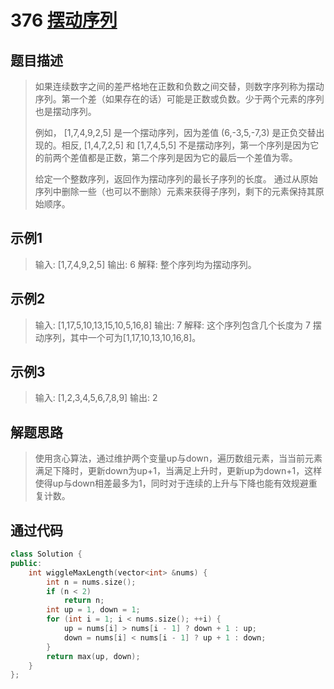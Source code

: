 # 376 [摆动序列](https://leetcode-cn.com/problems/wiggle-subsequence/)

## 题目描述

> 如果连续数字之间的差严格地在正数和负数之间交替，则数字序列称为摆动序列。第一个差（如果存在的话）可能是正数或负数。少于两个元素的序列也是摆动序列。
>
> 例如， [1,7,4,9,2,5] 是一个摆动序列，因为差值 (6,-3,5,-7,3) 是正负交替出现的。相反, [1,4,7,2,5] 和 [1,7,4,5,5] 不是摆动序列，第一个序列是因为它的前两个差值都是正数，第二个序列是因为它的最后一个差值为零。
>
> 给定一个整数序列，返回作为摆动序列的最长子序列的长度。 通过从原始序列中删除一些（也可以不删除）元素来获得子序列，剩下的元素保持其原始顺序。
>

## 示例1

> 输入: [1,7,4,9,2,5]
> 输出: 6 
> 解释: 整个序列均为摆动序列。

## 示例2

> 输入: [1,17,5,10,13,15,10,5,16,8]
> 输出: 7
> 解释: 这个序列包含几个长度为 7 摆动序列，其中一个可为[1,17,10,13,10,16,8]。

## 示例3

> 输入: [1,2,3,4,5,6,7,8,9]
> 输出: 2

## 解题思路

>使用贪心算法，通过维护两个变量up与down，遍历数组元素，当当前元素满足下降时，更新down为up+1，当满足上升时，更新up为down+1，这样使得up与down相差最多为1，同时对于连续的上升与下降也能有效规避重复计数。

## 通过代码

```cpp
class Solution {
public:
    int wiggleMaxLength(vector<int> &nums) {
        int n = nums.size();
        if (n < 2)
            return n;
        int up = 1, down = 1;
        for (int i = 1; i < nums.size(); ++i) {
            up = nums[i] > nums[i - 1] ? down + 1 : up;
            down = nums[i] < nums[i - 1] ? up + 1 : down;
        }
        return max(up, down);
    }
};
```

